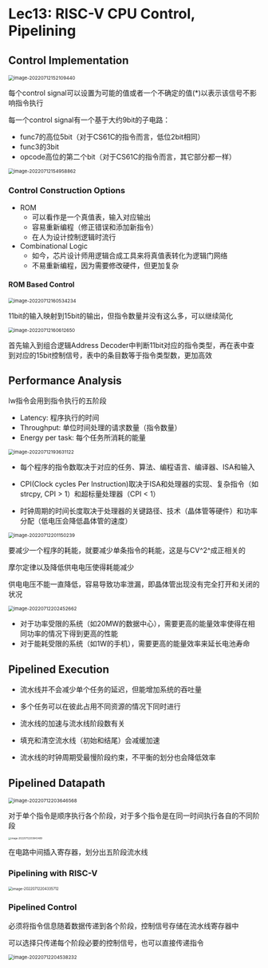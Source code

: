# Lec13: RISC-V CPU Control, Pipelining

## Control Implementation

<img src="assets/image-20220712152109440.png" alt="image-20220712152109440" style="zoom:67%;" />

每个control signal可以设置为可能的值或者一个不确定的值(*)以表示该信号不影响指令执行

每一个control signal有一个基于大约9bit的子电路：

- func7的高位5bit（对于CS61C的指令而言，低位2bit相同）
- func3的3bit
- opcode高位的第二个bit（对于CS61C的指令而言，其它部分都一样）

<img src="assets/image-20220712154958862.png" alt="image-20220712154958862" style="zoom:67%;" />

### Control Construction Options

- ROM
  - 可以看作是一个真值表，输入对应输出
  - 容易重新编程（修正错误和添加新指令）
  - 在人为设计控制逻辑时流行
- Combinational Logic
  - 如今，芯片设计师用逻辑合成工具来将真值表转化为逻辑门网络
  - 不易重新编程，因为需要修改硬件，但更加复杂

#### ROM Based Control

<img src="assets/image-20220712160534234.png" alt="image-20220712160534234" style="zoom:67%;" />

11bit的输入映射到15bit的输出，但指令数量并没有这么多，可以继续简化

<img src="assets/image-20220712160612650.png" alt="image-20220712160612650" style="zoom: 67%;" />

首先输入到组合逻辑Address Decoder中判断11bit对应的指令类型，再在表中查到对应的15bit控制信号，表中的条目数等于指令类型数，更加高效

## Performance Analysis

lw指令会用到指令执行的五阶段

- Latency: 程序执行的时间
- Throughput: 单位时间处理的请求数量（指令数量）
- Energy per task: 每个任务所消耗的能量

<img src="assets/image-20220712193631122.png" alt="image-20220712193631122" style="zoom:67%;" />

- 每个程序的指令数取决于对应的任务、算法、编程语言、编译器、ISA和输入

- CPI(Clock cycles Per Instruction)取决于ISA和处理器的实现、复杂指令（如strcpy, CPI > 1）和超标量处理器（CPI < 1）

- 时钟周期的时间长度取决于处理器的关键路径、技术（晶体管等硬件）和功率分配（低电压会降低晶体管的速度）

<img src="assets/image-20220712201150239.png" alt="image-20220712201150239" style="zoom:67%;" />

要减少一个程序的耗能，就要减少单条指令的耗能，这是与CV^2^成正相关的

摩尔定律以及降低供电电压使得耗能减少

供电电压不能一直降低，容易导致功率泄漏，即晶体管出现没有完全打开和关闭的状况

<img src="assets/image-20220712202452662.png" alt="image-20220712202452662" style="zoom:67%;" />

- 对于功率受限的系统（如20MW的数据中心），需要更高的能量效率使得在相同功率的情况下得到更高的性能
- 对于能耗受限的系统（如1W的手机），需要更高的能量效率来延长电池寿命

## Pipelined Execution

- 流水线并不会减少单个任务的延迟，但能增加系统的吞吐量

- 多个任务可以在彼此占用不同资源的情况下同时进行
- 流水线的加速与流水线阶段数有关
- 填充和清空流水线（初始和结尾）会减缓加速
- 流水线的时钟周期受最慢阶段约束，不平衡的划分也会降低效率

## Pipelined Datapath

<img src="assets/image-20220712203646568.png" alt="image-20220712203646568" style="zoom:67%;" />

对于单个指令是顺序执行各个阶段，对于多个指令是在同一时间执行各自的不同阶段

<img src="assets/image-20220712203843489.png" alt="image-20220712203843489" style="zoom: 33%;" />

在电路中间插入寄存器，划分出五阶段流水线

### Pipelining with RISC-V

<img src="assets/image-20220712204335712.png" alt="image-20220712204335712" style="zoom: 50%;" />

### Pipelined Control

必须将指令信息随着数据传递到各个阶段，控制信号存储在流水线寄存器中

可以选择只传递每个阶段必要的控制信号，也可以直接传递指令

<img src="assets/image-20220712204538232.png" alt="image-20220712204538232" style="zoom: 67%;" />
